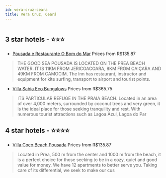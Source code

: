 ```yaml
---
id: vera-cruz-ceara
title: Vera Cruz, Ceará
---
```


<center><img src="http://media.omnibees.com/Images/9583/Property/444575.jpg" alt="" /></center>


##  3 star hotels - ⭐️⭐️⭐️

-    [Pousada e Restaurante O Bom do Mar](https://us.hurb.com/hotels/vera-cruz/pousada-e-restaurante-o-bom-do-mar-OMN-9583?cmp=18055) Prices from R$135.87
   > THE GOOD SEA POUSADA IS LOCATED ON THE PREA BEACH WATER. IT IS 11KM FROM JERICOACOARA, 8KM FROM CAIÇARA AND 49KM FROM CAMOCIM. The Inn has restaurant, instructor and equipment for kite surfing, transport to airport and tourist points.
-    [Villa Sabia Eco Bungalows](https://us.hurb.com/hotels/vera-cruz/villa-sabia-eco-bungalows-OMN-9016?cmp=18055) Prices from R$365.75
   > ITS PARTICULAR REFUGE IN THE PRAIA BEACH. Located in an area of over 4,000 meters, surrounded by coconut trees and very green, it is the ideal place for those seeking tranquility and rest. With numerous tourist attractions such as Lagoa Azul, Lagoa do Par

##  4 star hotels - ⭐️⭐️⭐️⭐️

-    [Villa Coco Beach Pousada](https://us.hurb.com/hotels/vera-cruz/villa-coco-beach-pousada-OMN-9990?cmp=18055) Prices from R$135.87
   > Located in Prea, 500 m from the center and 1000 m from the beach, it is a perfect choice for those seeking to be in a cozy, quiet and good value for money. We have 12 apartments to better serve you. Taking care of its differential, we seek to make our cus

